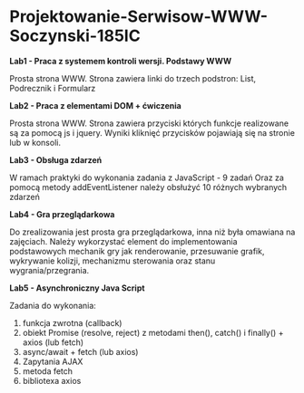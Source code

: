 # Projektowanie-Serwisow-WWW-Soczynski-185IC
 
**Lab1 - Praca z systemem kontroli wersji. Podstawy WWW**

Prosta strona WWW. Strona zawiera linki do trzech podstron: List, Podrecznik i Formularz

**Lab2 - Praca z elementami DOM + ćwiczenia**

Prosta strona WWW. Strona zawiera przyciski których funkcje realizowane są za pomocą js i jquery. Wyniki kliknięć przycisków pojawiają się na stronie lub w konsoli.

**Lab3 - Obsługa zdarzeń**

W ramach praktyki do wykonania zadania z JavaScript - 9 zadań
Oraz za pomocą metody addEventListener należy obsłużyć 10 różnych wybranych zdarzeń

**Lab4 - Gra przeglądarkowa**

Do zrealizowania jest prosta gra przeglądarkowa, inna niż była omawiana na zajęciach.
Należy wykorzystać element do implementowania podstawowych mechanik gry jak renderowanie, przesuwanie grafik, wykrywanie kolizji, mechanizmu sterowania oraz stanu wygrania/przegrania.

**Lab5 - Asynchroniczny Java Script**

Zadania do wykonania:<br />
1. funkcja zwrotna (callback)<br />
2. obiekt Promise (resolve, reject) z metodami then(), catch() i finally() + axios (lub fetch)<br />
3. async/await + fetch (lub axios)<br />
4. Zapytania AJAX<br />
5. metoda fetch<br />
6. bibliotexa axios<br />
